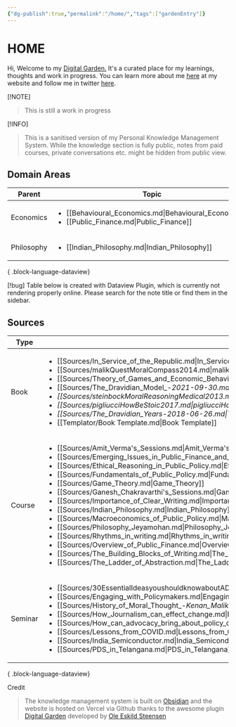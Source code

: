 ```yaml
---
{"dg-publish":true,"permalink":"/home/","tags":["gardenEntry"]}
---
```



# HOME

Hi, 
Welcome to my [Digital Garden.](https://web.archive.org/web/20221112021127/https://maggieappleton.com/garden-history) It's a curated place for my learnings, thoughts and work in progress. You can learn more about me [here](https://santhoshsaravanan.in/) at my website and follow me in twitter [here](https://twitter.com/santhosh_srvnn).    

[!NOTE] 
> This is still a work in progress

[!INFO] 
> This is a sanitised version of my Personal Knowledge Management System. While the knowledge section is fully public, notes from paid courses, private conversations etc. might be hidden from public view. 
>  

## Domain Areas
| Parent     | Topic                                                                                                                 |
| ---------- | --------------------------------------------------------------------------------------------------------------------- |
| Economics  | <ul><li>[[Behavioural_Economics.md\\|Behavioural_Economics]]</li><li>[[Public_Finance.md\\|Public_Finance]]</li></ul> |
| Philosophy | <ul><li>[[Indian_Philosophy.md\\|Indian_Philosophy]]</li></ul>                                                        |

{ .block-language-dataview}


 [!bug]
 Table below is created with Dataview Plugin, which is currently not rendering properly online. Please search for the note title or find them in the sidebar.

## Sources


| Type    | Topic                                                                                                                                                                                                                                                                                                                                                                                                                                                                                                                                                                                                                                                                                                                                                                                                                                                                                                                                                                                                                                                                                                                                                         |
| ------- | ------------------------------------------------------------------------------------------------------------------------------------------------------------------------------------------------------------------------------------------------------------------------------------------------------------------------------------------------------------------------------------------------------------------------------------------------------------------------------------------------------------------------------------------------------------------------------------------------------------------------------------------------------------------------------------------------------------------------------------------------------------------------------------------------------------------------------------------------------------------------------------------------------------------------------------------------------------------------------------------------------------------------------------------------------------------------------------------------------------------------------------------------------------- |
| Book    | <ul><li>[[Sources/In_Service_of_the_Republic.md\\|In_Service_of_the_Republic]]</li><li>[[Sources/malikQuestMoralCompass2014.md\\|malikQuestMoralCompass2014]]</li><li>[[Sources/Theory_of_Games_and_Economic_Behavior.md\\|Theory_of_Games_and_Economic_Behavior]]</li><li>[[Sources/The_Dravidian_Model_-_2021-09-30.md\\|The_Dravidian_Model_-_2021-09-30]]</li><li>[[Sources/steinbockMoralReasoningMedical2013.md\\|steinbockMoralReasoningMedical2013]]</li><li>[[Sources/pigliucciHowBeStoic2017.md\\|pigliucciHowBeStoic2017]]</li><li>[[Sources/The_Dravidian_Years_-_2018-06-26.md\\|The_Dravidian_Years_-_2018-06-26]]</li><li>[[Templator/Book Template.md\\|Book Template]]</li></ul>                                                                                                                                                                                                                                                                                                                                                                                                                                                             |
| Course  | <ul><li>[[Sources/Amit_Verma's_Sessions.md\\|Amit_Verma's_Sessions]]</li><li>[[Sources/Emerging_Issues_in_Public_Finance_and_Taxation.md\\|Emerging_Issues_in_Public_Finance_and_Taxation]]</li><li>[[Sources/Ethical_Reasoning_in_Public_Policy.md\\|Ethical_Reasoning_in_Public_Policy]]</li><li>[[Sources/Fundamentals_of_Public_Policy.md\\|Fundamentals_of_Public_Policy]]</li><li>[[Sources/Game_Theory.md\\|Game_Theory]]</li><li>[[Sources/Ganesh_Chakravarthi's_Sessions.md\\|Ganesh_Chakravarthi's_Sessions]]</li><li>[[Sources/Importance_of_Clear_Writing.md\\|Importance_of_Clear_Writing]]</li><li>[[Sources/Indian_Philosophy.md\\|Indian_Philosophy]]</li><li>[[Sources/Macroeconomics_of_Public_Policy.md\\|Macroeconomics_of_Public_Policy]]</li><li>[[Sources/Philosophy_Jeyamohan.md\\|Philosophy_Jeyamohan]]</li><li>[[Sources/Rhythms_in_writing.md\\|Rhythms_in_writing]]</li><li>[[Sources/Overview_of_Public_Finance.md\\|Overview_of_Public_Finance]]</li><li>[[Sources/The_Building_Blocks_of_Writing.md\\|The_Building_Blocks_of_Writing]]</li><li>[[Sources/The_Ladder_of_Abstraction.md\\|The_Ladder_of_Abstraction]]</li></ul> |
| Seminar | <ul><li>[[Sources/30EssentialIdeasyoushouldknowaboutADHD.md\\|30EssentialIdeasyoushouldknowaboutADHD]]</li><li>[[Sources/Engaging_with_Policymakers.md\\|Engaging_with_Policymakers]]</li><li>[[Sources/History_of_Moral_Thought_-_Kenan_Malik.md\\|History_of_Moral_Thought_-_Kenan_Malik]]</li><li>[[Sources/How_Journalism_can_effect_change.md\\|How_Journalism_can_effect_change]]</li><li>[[Sources/How_can_advocacy_bring_about_policy_change.md\\|How_can_advocacy_bring_about_policy_change]]</li><li>[[Sources/Lessons_from_COVID.md\\|Lessons_from_COVID]]</li><li>[[Sources/India_Semiconductor.md\\|India_Semiconductor]]</li><li>[[Sources/PDS_in_Telangana.md\\|PDS_in_Telangana]]</li></ul>                                                                                                                                                                                                                                                                                                                                                                                                                                                   |

{ .block-language-dataview}


 Credit
> The knowledge management system is built on [Obsidian](https://obsidian.md/) and the website is hosted on Vercel via Github thanks to the awesome plugin [Digital Garden](https://github.com/oleeskild/obsidian-digital-garden) developed by [Ole Eskild Steensen](https://ko-fi.com/oleeskild)